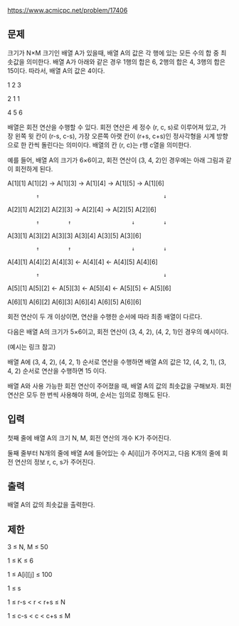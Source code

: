 https://www.acmicpc.net/problem/17406

## 문제

크기가 N×M 크기인 배열 A가 있을때, 배열 A의 값은 각 행에 있는 모든 수의 합 중 최솟값을 의미한다. 배열 A가 아래와 같은 경우 1행의 합은 6, 2행의 합은 4, 3행의 합은 15이다. 따라서, 배열 A의 값은 4이다.

1 2 3

2 1 1

4 5 6

배열은 회전 연산을 수행할 수 있다. 회전 연산은 세 정수 (r, c, s)로 이루어져 있고, 가장 왼쪽 윗 칸이 (r-s, c-s), 가장 오른쪽 아랫 칸이 (r+s, c+s)인 정사각형을 시계 방향으로 한 칸씩 돌린다는 의미이다. 배열의 칸 (r, c)는 r행 c열을 의미한다.

예를 들어, 배열 A의 크기가 6×6이고, 회전 연산이 (3, 4, 2)인 경우에는 아래 그림과 같이 회전하게 된다.

A[1][1]   A[1][2] → A[1][3] → A[1][4] → A[1][5] → A[1][6]

             ↑                                       ↓
             
A[2][1]   A[2][2]   A[2][3] → A[2][4] → A[2][5]   A[2][6]

             ↑         ↑                   ↓         ↓
             
A[3][1]   A[3][2]   A[3][3]   A[3][4]   A[3][5]   A[3][6]

             ↑         ↑                   ↓         ↓
             
A[4][1]   A[4][2]   A[4][3] ← A[4][4] ← A[4][5]   A[4][6]

             ↑                                       ↓
             
A[5][1]   A[5][2] ← A[5][3] ← A[5][4] ← A[5][5] ← A[5][6]

A[6][1]   A[6][2]   A[6][3]   A[6][4]   A[6][5]   A[6][6]

회전 연산이 두 개 이상이면, 연산을 수행한 순서에 따라 최종 배열이 다르다.

다음은 배열 A의 크기가 5×6이고, 회전 연산이 (3, 4, 2), (4, 2, 1)인 경우의 예시이다.

(예시는 링크 참고)

배열 A에 (3, 4, 2), (4, 2, 1) 순서로 연산을 수행하면 배열 A의 값은 12, (4, 2, 1), (3, 4, 2) 순서로 연산을 수행하면 15 이다.

배열 A와 사용 가능한 회전 연산이 주어졌을 때, 배열 A의 값의 최솟값을 구해보자. 회전 연산은 모두 한 번씩 사용해야 하며, 순서는 임의로 정해도 된다.

## 입력
첫째 줄에 배열 A의 크기 N, M, 회전 연산의 개수 K가 주어진다.

둘째 줄부터 N개의 줄에 배열 A에 들어있는 수 A[i][j]가 주어지고, 다음 K개의 줄에 회전 연산의 정보 r, c, s가 주어진다.

## 출력
배열 A의 값의 최솟값을 출력한다.

## 제한
3 ≤ N, M ≤ 50

1 ≤ K ≤ 6

1 ≤ A[i][j] ≤ 100

1 ≤ s

1 ≤ r-s < r < r+s ≤ N

1 ≤ c-s < c < c+s ≤ M
